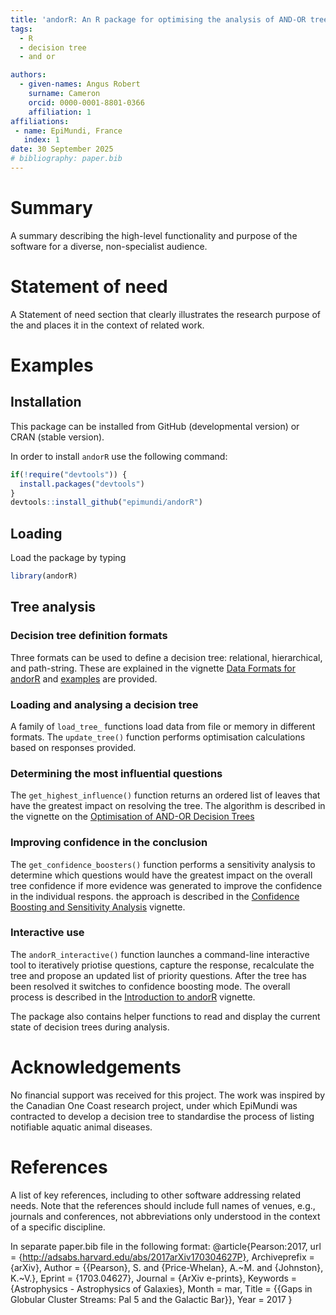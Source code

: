 ```yaml
---
title: 'andorR: An R package for optimising the analysis of AND-OR trees'
tags:
  - R
  - decision tree
  - and or

authors:
  - given-names: Angus Robert
    surname: Cameron
    orcid: 0000-0001-8801-0366
    affiliation: 1
affiliations:
 - name: EpiMundi, France
   index: 1
date: 30 September 2025
# bibliography: paper.bib
---
```


# Summary

A summary describing the high-level functionality and purpose of the software 
for a diverse, non-specialist audience.

# Statement of need

A Statement of need section that clearly illustrates the research purpose of the 
and places it in the context of related work.

# Examples

## Installation

This package can be installed from GitHub (developmental version) or CRAN (stable version).

In order to install ``andorR`` use the following command:

```r
if(!require("devtools")) {
  install.packages("devtools")
}
devtools::install_github("epimundi/andorR")
```

## Loading

Load the package by typing


```r
library(andorR)
```
## Tree analysis

### Decision tree definition formats

Three formats can be used to define a decision tree: relational, hierarchical, 
and path-string. These are explained in the vignette [Data Formats for andorR](https://...data-formats.html) 
and [examples](https://...example-data-files.html) are provided.

### Loading and analysing a decision tree

A family of ``load_tree_`` functions load data from file or memory in different
formats. The ``update_tree()`` function performs optimisation calculations
based on responses provided.

### Determining the most influential questions

The ``get_highest_influence()`` function returns an ordered list of leaves that
have the greatest impact on resolving the tree. The algorithm is described in the
vignette on the [Optimisation of AND-OR Decision Trees](https://...tree-optimisation.html)

### Improving confidence in the conclusion

The ``get_confidence_boosters()`` function performs a sensitivity analysis to determine
which questions would have the greatest impact on the overall tree confidence if
more evidence was generated to improve the confidence in the individual respons.
the approach is described in the [Confidence Boosting and Sensitivity Analysis](https://...confidence-boosting.html)
vignette.

### Interactive use

The ``andorR_interactive()`` function launches a command-line interactive tool to
iteratively priotise questions, capture the response, recalculate the tree and
propose an updated list of priority questions. After the tree has been resolved
it switches to confidence boosting mode. The overall process is described in the
[Introduction to andorR](https://...andorR-intro.html) vignette.

The package also contains helper functions to read and display the current
state of decision trees during analysis.


# Acknowledgements

No financial support was received for this project. The work was inspired by 
the Canadian One Coast research project, under which EpiMundi was contracted
to develop a decision tree to standardise the process of listing notifiable
aquatic animal diseases.

# References

A list of key references, including to other software addressing related needs. 
Note that the references should include full names of venues, e.g., journals and 
conferences, not abbreviations only understood in the context of a specific discipline.

In separate paper.bib file in the following format:
@article{Pearson:2017,
  	url = {http://adsabs.harvard.edu/abs/2017arXiv170304627P},
  	Archiveprefix = {arXiv},
  	Author = {{Pearson}, S. and {Price-Whelan}, A.~M. and {Johnston}, K.~V.},
  	Eprint = {1703.04627},
  	Journal = {ArXiv e-prints},
  	Keywords = {Astrophysics - Astrophysics of Galaxies},
  	Month = mar,
  	Title = {{Gaps in Globular Cluster Streams: Pal 5 and the Galactic Bar}},
  	Year = 2017
}

